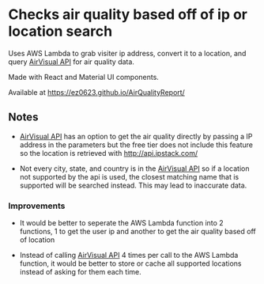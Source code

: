 # Checks air quality based off of ip or location search

Uses AWS Lambda to grab visiter ip address, convert it to a location, and query [AirVisual API](https://api-docs.iqair.com/?version=latest) for air quality data.

Made with React and Material UI components.

Available at https://ez0623.github.io/AirQualityReport/

## Notes

- [AirVisual API](https://api-docs.iqair.com/?version=latest) has an option to get the air quality directly by passing a IP address in the parameters but the free tier does not include this feature so the location is retrieved with http://api.ipstack.com/

- Not every city, state, and country is in the [AirVisual API](https://api-docs.iqair.com/?version=latest) so if a location not supported by the api is used, the closest matching name that is supported will be searched instead. This may lead to inaccurate data.

### Improvements

- It would be better to seperate the AWS Lambda function into 2 functions, 1 to get the user ip and another to get the air quality based off of location

- Instead of calling [AirVisual API](https://api-docs.iqair.com/?version=latest) 4 times per call to the AWS Lambda function, it would be better to store or cache all supported locations instead of asking for them each time.
